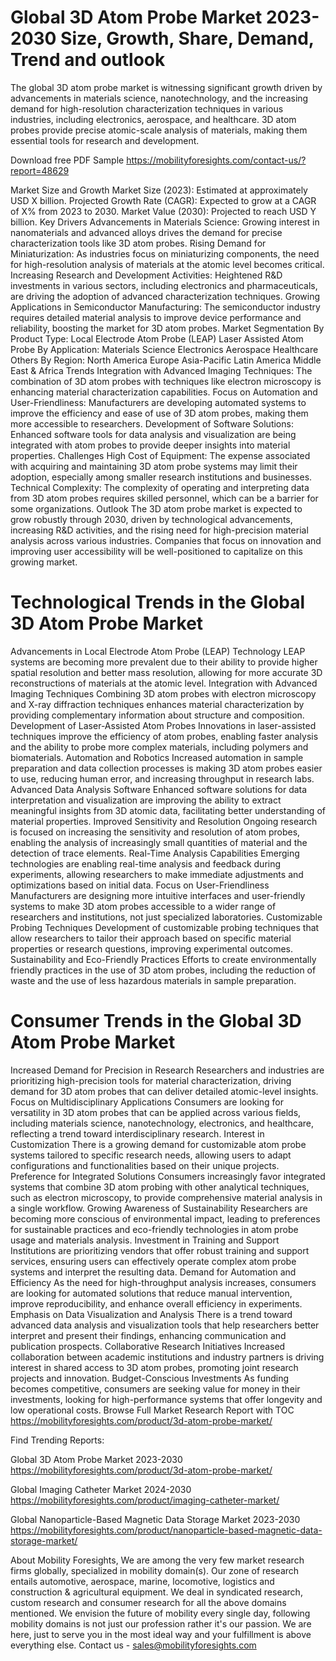 # Global 3D Atom Probe Market 2023-2030 Size, Growth, Share, Demand, Trend and outlook
The global 3D atom probe market is witnessing significant growth driven by advancements in materials science, nanotechnology, and the increasing demand for high-resolution characterization techniques in various industries, including electronics, aerospace, and healthcare. 3D atom probes provide precise atomic-scale analysis of materials, making them essential tools for research and development.


Download free PDF Sample https://mobilityforesights.com/contact-us/?report=48629 

Market Size and Growth
Market Size (2023): Estimated at approximately USD X billion.
Projected Growth Rate (CAGR): Expected to grow at a CAGR of X% from 2023 to 2030.
Market Value (2030): Projected to reach USD Y billion.
Key Drivers
Advancements in Materials Science: Growing interest in nanomaterials and advanced alloys drives the demand for precise characterization tools like 3D atom probes.
Rising Demand for Miniaturization: As industries focus on miniaturizing components, the need for high-resolution analysis of materials at the atomic level becomes critical.
Increasing Research and Development Activities: Heightened R&D investments in various sectors, including electronics and pharmaceuticals, are driving the adoption of advanced characterization techniques.
Growing Applications in Semiconductor Manufacturing: The semiconductor industry requires detailed material analysis to improve device performance and reliability, boosting the market for 3D atom probes.
Market Segmentation
By Product Type:
Local Electrode Atom Probe (LEAP)
Laser Assisted Atom Probe
By Application:
Materials Science
Electronics
Aerospace
Healthcare
Others
By Region:
North America
Europe
Asia-Pacific
Latin America
Middle East & Africa
Trends
Integration with Advanced Imaging Techniques: The combination of 3D atom probes with techniques like electron microscopy is enhancing material characterization capabilities.
Focus on Automation and User-Friendliness: Manufacturers are developing automated systems to improve the efficiency and ease of use of 3D atom probes, making them more accessible to researchers.
Development of Software Solutions: Enhanced software tools for data analysis and visualization are being integrated with atom probes to provide deeper insights into material properties.
Challenges
High Cost of Equipment: The expense associated with acquiring and maintaining 3D atom probe systems may limit their adoption, especially among smaller research institutions and businesses.
Technical Complexity: The complexity of operating and interpreting data from 3D atom probes requires skilled personnel, which can be a barrier for some organizations.
Outlook
The 3D atom probe market is expected to grow robustly through 2030, driven by technological advancements, increasing R&D activities, and the rising need for high-precision material analysis across various industries. Companies that focus on innovation and improving user accessibility will be well-positioned to capitalize on this growing market.

# Technological Trends in the Global 3D Atom Probe Market
Advancements in Local Electrode Atom Probe (LEAP) Technology
LEAP systems are becoming more prevalent due to their ability to provide higher spatial resolution and better mass resolution, allowing for more accurate 3D reconstructions of materials at the atomic level.
Integration with Advanced Imaging Techniques
Combining 3D atom probes with electron microscopy and X-ray diffraction techniques enhances material characterization by providing complementary information about structure and composition.
Development of Laser-Assisted Atom Probes
Innovations in laser-assisted techniques improve the efficiency of atom probes, enabling faster analysis and the ability to probe more complex materials, including polymers and biomaterials.
Automation and Robotics
Increased automation in sample preparation and data collection processes is making 3D atom probes easier to use, reducing human error, and increasing throughput in research labs.
Advanced Data Analysis Software
Enhanced software solutions for data interpretation and visualization are improving the ability to extract meaningful insights from 3D atomic data, facilitating better understanding of material properties.
Improved Sensitivity and Resolution
Ongoing research is focused on increasing the sensitivity and resolution of atom probes, enabling the analysis of increasingly small quantities of material and the detection of trace elements.
Real-Time Analysis Capabilities
Emerging technologies are enabling real-time analysis and feedback during experiments, allowing researchers to make immediate adjustments and optimizations based on initial data.
Focus on User-Friendliness
Manufacturers are designing more intuitive interfaces and user-friendly systems to make 3D atom probes accessible to a wider range of researchers and institutions, not just specialized laboratories.
Customizable Probing Techniques
Development of customizable probing techniques that allow researchers to tailor their approach based on specific material properties or research questions, improving experimental outcomes.
Sustainability and Eco-Friendly Practices
Efforts to create environmentally friendly practices in the use of 3D atom probes, including the reduction of waste and the use of less hazardous materials in sample preparation.

# Consumer Trends in the Global 3D Atom Probe Market
Increased Demand for Precision in Research
Researchers and industries are prioritizing high-precision tools for material characterization, driving demand for 3D atom probes that can deliver detailed atomic-level insights.
Focus on Multidisciplinary Applications
Consumers are looking for versatility in 3D atom probes that can be applied across various fields, including materials science, nanotechnology, electronics, and healthcare, reflecting a trend toward interdisciplinary research.
Interest in Customization
There is a growing demand for customizable atom probe systems tailored to specific research needs, allowing users to adapt configurations and functionalities based on their unique projects.
Preference for Integrated Solutions
Consumers increasingly favor integrated systems that combine 3D atom probing with other analytical techniques, such as electron microscopy, to provide comprehensive material analysis in a single workflow.
Growing Awareness of Sustainability
Researchers are becoming more conscious of environmental impact, leading to preferences for sustainable practices and eco-friendly technologies in atom probe usage and materials analysis.
Investment in Training and Support
Institutions are prioritizing vendors that offer robust training and support services, ensuring users can effectively operate complex atom probe systems and interpret the resulting data.
Demand for Automation and Efficiency
As the need for high-throughput analysis increases, consumers are looking for automated solutions that reduce manual intervention, improve reproducibility, and enhance overall efficiency in experiments.
Emphasis on Data Visualization and Analysis
There is a trend toward advanced data analysis and visualization tools that help researchers better interpret and present their findings, enhancing communication and publication prospects.
Collaborative Research Initiatives
Increased collaboration between academic institutions and industry partners is driving interest in shared access to 3D atom probes, promoting joint research projects and innovation.
Budget-Conscious Investments
As funding becomes competitive, consumers are seeking value for money in their investments, looking for high-performance systems that offer longevity and low operational costs.
Browse Full Market Research Report with TOC https://mobilityforesights.com/product/3d-atom-probe-market/ 

Find Trending Reports:
 
Global 3D Atom Probe Market 2023-2030 https://mobilityforesights.com/product/3d-atom-probe-market/ 

Global Imaging Catheter Market 2024-2030 https://mobilityforesights.com/product/imaging-catheter-market/ 

Global Nanoparticle-Based Magnetic Data Storage Market 2023-2030 https://mobilityforesights.com/product/nanoparticle-based-magnetic-data-storage-market/ 


About Mobility Foresights,
We are among the very few market research firms globally, specialized in mobility domain(s). Our zone of research entails automotive, aerospace, marine, locomotive, logistics and construction & agricultural equipment. We deal in syndicated research, custom research and consumer research for all the above domains mentioned.
We envision the future of mobility every single day, following mobility domains is not just our profession rather it's our passion. We are here, just to serve you in the most ideal way and your fulfillment is above everything else. Contact us -  sales@mobilityforesights.com 







